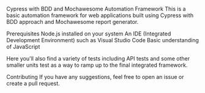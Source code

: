 Cypress with BDD and Mochawesome Automation Framework
This is a basic automation framework for web applications built using Cypress with BDD approach and Mochawesome report generator.

Prerequisites
Node.js installed on your system
An IDE (Integrated Development Environment) such as Visual Studio Code
Basic understanding of JavaScript

Here you'll also find a variety of tests including API tests and some other smaller units test as a way to ramp up to the final integrated framework. 

Contributing
If you have any suggestions, feel free to open an issue or create a pull request.
